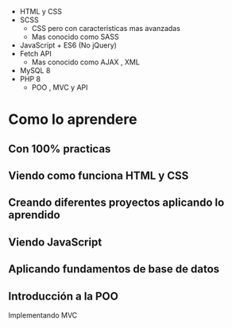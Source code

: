 - HTML y CSS
-  SCSS 
	- CSS pero con caracteristicas mas avanzadas 
	- Mas conocido como SASS
- JavaScript + ES6 (No jQuery)
- Fetch API 
	- Mas conocido como  AJAX , XML
- MySQL 8
- PHP 8 
	- POO , MVC y API


# Como lo aprendere
 ## Con 100% practicas 
## Viendo como funciona HTML y CSS

## Creando diferentes proyectos aplicando lo aprendido

## Viendo JavaScript

## Aplicando fundamentos de base de datos 

## Introducción a la POO
Implementando MVC

